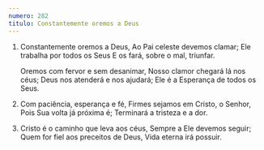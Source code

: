 ```yaml
---
numero: 282
titulo: Constantemente oremos a Deus
---
```

1. Constantemente oremos a Deus,
   Ao Pai celeste devemos clamar;
   Ele trabalha por todos os Seus
   E os fará, sobre o mal, triunfar.

   Oremos com fervor e sem desanimar,
   Nosso clamor chegará lá nos céus;
   Deus nos atenderá e nos ajudará;
   Ele é a Esperança de todos os Seus.

2. Com paciência, esperança e fé,
   Firmes sejamos em Cristo, o Senhor,
   Pois Sua volta já próxima é;
   Terminará a tristeza e a dor.

3. Cristo é o caminho que leva aos céus,
   Sempre a Ele devemos seguir;
   Quem for fiel aos preceitos de Deus,
   Vida eterna irá possuir.
